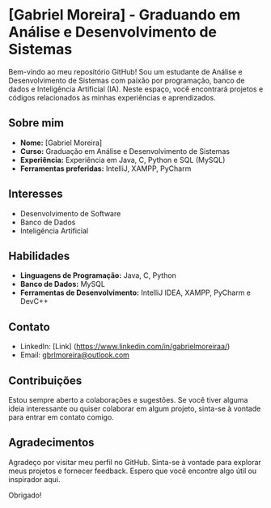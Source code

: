 # [Gabriel Moreira] - Graduando em Análise e Desenvolvimento de Sistemas

Bem-vindo ao meu repositório GitHub! Sou um estudante de Análise e Desenvolvimento de Sistemas com paixão por programação, banco de dados e Inteligência Artificial (IA). Neste espaço, você encontrará projetos e códigos relacionados às minhas experiências e aprendizados.

## Sobre mim

- **Nome:** [Gabriel Moreira]
- **Curso:** Graduação em Análise e Desenvolvimento de Sistemas
- **Experiência:** Experiência em Java, C, Python e SQL (MySQL)
- **Ferramentas preferidas:** IntelliJ, XAMPP, PyCharm

## Interesses

- Desenvolvimento de Software
- Banco de Dados
- Inteligência Artificial

## Habilidades

- **Linguagens de Programação:** Java, C, Python
- **Banco de Dados:** MySQL
- **Ferramentas de Desenvolvimento:** IntelliJ IDEA, XAMPP, PyCharm e DevC++

## Contato

- LinkedIn: [Link] (https://www.linkedin.com/in/gabrielmoreiraa/)
- Email: gbrlmoreira@outlook.com

## Contribuições

Estou sempre aberto a colaborações e sugestões. Se você tiver alguma ideia interessante ou quiser colaborar em algum projeto, sinta-se à vontade para entrar em contato comigo.

## Agradecimentos

Agradeço por visitar meu perfil no GitHub. Sinta-se à vontade para explorar meus projetos e fornecer feedback. Espero que você encontre algo útil ou inspirador aqui.

Obrigado!

